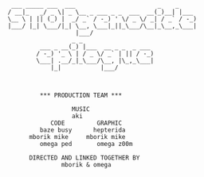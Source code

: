                ___ _____ ___  ___                       _    _
               / __|_   _/ _ \| _ \__ _ ___ _ _  ___  __(_)__| |___
               \__ \ | || (_) |  _/ _` / -_) ' \/ _ \/ _| / _` / -_)
               |___/ |_| \___/|_| \__, \___|_||_\___/\__|_\__,_\___|
                                  |___/
                                 _ _
                        ___ _ __(_) |___  __ _ _  _ ___
                       / -_) '_ \ | / _ \/ _` | || / -_)
                       \___| .__/_|_\___/\__, |\_,_\___|
                           |_|           |___/
                                                                     
        

                        *** PRODUCTION TEAM ***

                                 MUSIC
                                 aki
                           CODE         GRAPHIC
                        baze busy      hepterida
                     mborik mike     mborik mike
                        omega ped       omega z00m

                     DIRECTED AND LINKED TOGETHER BY
                              mborik & omega
